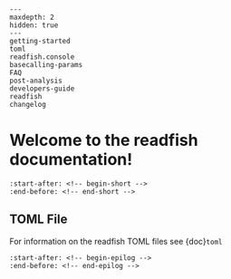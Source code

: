 ```{toctree}
---
maxdepth: 2
hidden: true
---
getting-started
toml
readfish.console
basecalling-params
FAQ
post-analysis
developers-guide
readfish
changelog
```

# Welcome to the readfish documentation!

```{include} ../README.md
:start-after: <!-- begin-short -->
:end-before: <!-- end-short -->
```

TOML File
---------
For information on the readfish TOML files see {doc}`toml`

```{include} ../README.md
:start-after: <!-- begin-epilog -->
:end-before: <!-- end-epilog -->
```
